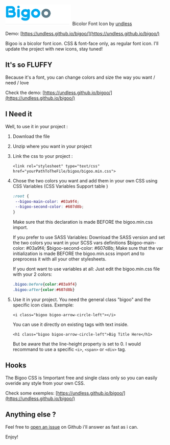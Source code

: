 ![GitHub Logo](/images/bigoo-logo-readme.png)
Bicolor Font Icon by [undless](http://undless.fr)

Demo: [https://undless.github.io/bigoo/](https://undless.github.io/bigoo/)

Bigoo is a bicolor font icon. CSS & font-face only, as regular font icon.
I'll update the project with new icons, stay tuned!

## It's so FLUFFY

Because it's a font, you can change colors and size the way you want / need / love

Check the demo: [https://undless.github.io/bigoo/](https://undless.github.io/bigoo/)

## I Need it

Well, to use it in your project : 

1. Download the file
1. Unzip where you want in your project
1. Link the css to your project :
    ```
    <link rel="stylesheet" type="text/css" href="yourPathToTheFile/bigoo/bigoo.min.css">
    ```
1. Chose the two colors you want and add them in your own CSS using CSS Variables (CSS Variables Support table )
    ```css
    :root {
     --bigoo-main-color: #03a9f4;
     --bigoo-second-color: #607d8b;
    }
    ```
    Make sure that this declaration is made BEFORE the bigoo.min.css import.

    If you prefer to use SASS Variables:
    Download the SASS version and set the two colors you want in your SCSS vars definitions
    $bigoo-main-color: #03a9f4;
    $bigoo-second-color: #607d8b;
    Make sure that the var initialization is made BEFORE the bigoo.min.scss import and to preprocess it with all your other stylesheets.

    If you dont want to use variables at all:
    Just edit the bigoo.min.css file with your 2 colors:
    ```CSS
    .bigoo:before{color:#03a9f4}
    .bigoo:after{color:#607d8b}
    ```
1. Use it in your project. You need the general class "bigoo" and the specific icon class. Exemple:
    ```
    <i class="bigoo bigoo-arrow-circle-left"></i>
    ```
    You can use it directly on existing tags with text inside.
    ```
    <h1 class="bigoo bigoo-arrow-circle-left">Big Title Here</h1>
    ```
    But be aware that the line-height property is set to 0.
    I would recommand to use a specific ```<i>```, ```<span>``` or ```<div>``` tag.

## Hooks

The Bigoo CSS is !important free and single class only so you can easily overide any style from your own CSS.

Check some exemples: [https://undless.github.io/bigoo/](https://undless.github.io/bigoo/)

## Anything else ?

Feel free to [open an issue](https://github.com/undless/bigoo/issues) on Github i'll answer as fast as i can.



Enjoy!
